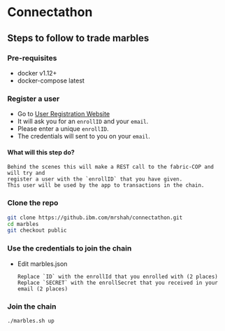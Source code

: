 # Connectathon

## Steps to follow to trade marbles

### Pre-requisites
- docker v1.12+
- docker-compose latest

### Register a user

- Go to [User Registration Website](http://connectathon-cop.blockchain.ibm.com)
- It will ask you for an `enrollID` and your `email`.
- Please enter a unique `enrollID`.
- The credentials will sent to you on your `email`.

#### What will this step do?
  ```
  Behind the scenes this will make a REST call to the fabric-COP and will try and 
  register a user with the `enrollID` that you have given.
  This user will be used by the app to transactions in the chain.
  ```

### Clone the repo
```bash
git clone https://github.ibm.com/mrshah/connectathon.git
cd marbles
git checkout public
```

### Use the credentials to join the chain

- Edit marbles.json
  ```
  Replace `ID` with the enrollId that you enrolled with (2 places)
  Replace `SECRET` with the enrollSecret that you received in your email (2 places)
  ```

### Join the chain
```bash 
./marbles.sh up
```